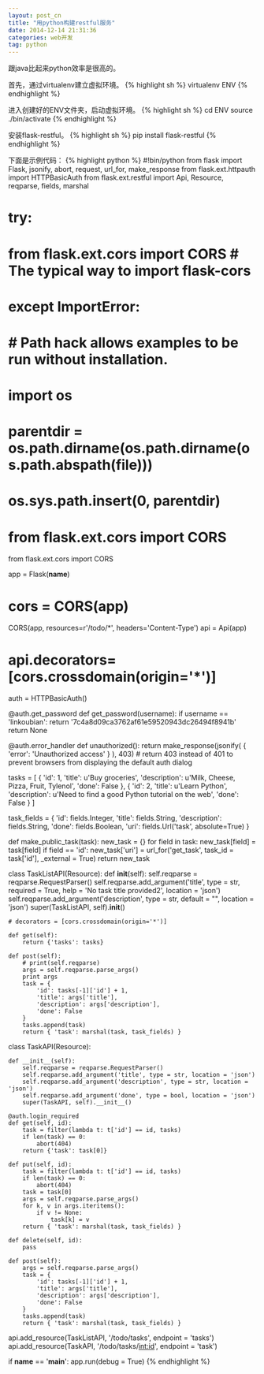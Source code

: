 ```yaml
---
layout: post_cn
title: "用python构建restful服务"
date: 2014-12-14 21:31:36
categories: web开发
tag: python
---
```


跟java比起来python效率是很高的。

首先，通过virtualenv建立虚拟环境。
  {% highlight sh %}
virtualenv ENV
  {% endhighlight %}

进入创建好的ENV文件夹，启动虚拟环境。
  {% highlight sh %}
cd ENV
source ./bin/activate
  {% endhighlight %}

安装flask-restful。
  {% highlight sh %}
pip install flask-restful
  {% endhighlight %}

下面是示例代码：
  {% highlight python %}
#!bin/python
from flask import Flask, jsonify, abort, request, url_for, make_response
from flask.ext.httpauth import HTTPBasicAuth
from flask.ext.restful import Api, Resource, reqparse, fields, marshal
# try:
#     from flask.ext.cors import CORS  # The typical way to import flask-cors
# except ImportError:
#     # Path hack allows examples to be run without installation.
#     import os
#     parentdir = os.path.dirname(os.path.dirname(os.path.abspath(__file__)))
#     os.sys.path.insert(0, parentdir)

#     from flask.ext.cors import CORS
from flask.ext.cors import CORS

app = Flask(__name__)
# cors = CORS(app)
CORS(app, resources=r'/todo/*', headers='Content-Type')
api = Api(app)


# api.decorators=[cors.crossdomain(origin='*')]
auth = HTTPBasicAuth()

@auth.get_password
def get_password(username):
    if username == 'linkoubian':
        return '7c4a8d09ca3762af61e59520943dc26494f8941b'
    return None

@auth.error_handler
def unauthorized():
    return make_response(jsonify( { 'error': 'Unauthorized access' } ), 403)
    # return 403 instead of 401 to prevent browsers from displaying the default auth dialog

tasks = [
    {
        'id': 1,
        'title': u'Buy groceries',
        'description': u'Milk, Cheese, Pizza, Fruit, Tylenol',
        'done': False
    },
    {
        'id': 2,
        'title': u'Learn Python',
        'description': u'Need to find a good Python tutorial on the web',
        'done': False
    }
]

task_fields = {
    'id': fields.Integer,
    'title': fields.String,
    'description': fields.String,
    'done': fields.Boolean,
    'uri': fields.Url('task', absolute=True)
}

def make_public_task(task):
  new_task = {}
  for field in task:
      new_task[field] = task[field]
      if field == 'id':
          new_task['uri'] = url_for('get_task', task_id = task['id'], _external = True)
  return new_task

class TaskListAPI(Resource):
    def __init__(self):
        self.reqparse = reqparse.RequestParser()
        self.reqparse.add_argument('title', type = str, required = True, help = 'No task title provided2',  location = 'json')
        self.reqparse.add_argument('description', type = str, default = "", location = 'json')
        super(TaskListAPI, self).__init__()


    # decorators = [cors.crossdomain(origin='*')]

    def get(self):
        return {'tasks': tasks}

    def post(self):
        # print(self.reqparse)
        args = self.reqparse.parse_args()
        print args
        task = {
            'id': tasks[-1]['id'] + 1,
            'title': args['title'],
            'description': args['description'],
            'done': False
        }
        tasks.append(task)
        return { 'task': marshal(task, task_fields) } 

class TaskAPI(Resource):

    def __init__(self):
        self.reqparse = reqparse.RequestParser()
        self.reqparse.add_argument('title', type = str, location = 'json')
        self.reqparse.add_argument('description', type = str, location = 'json')
        self.reqparse.add_argument('done', type = bool, location = 'json')
        super(TaskAPI, self).__init__()

    @auth.login_required
    def get(self, id):
        task = filter(lambda t: t['id'] == id, tasks)
        if len(task) == 0:
            abort(404)
        return {'task': task[0]}

    def put(self, id):
        task = filter(lambda t: t['id'] == id, tasks)
        if len(task) == 0:
            abort(404)
        task = task[0]
        args = self.reqparse.parse_args()
        for k, v in args.iteritems():
            if v != None:
                task[k] = v
        return { 'task': marshal(task, task_fields) }

    def delete(self, id):
        pass

    def post(self):
        args = self.reqparse.parse_args()
        task = {
            'id': tasks[-1]['id'] + 1,
            'title': args['title'],
            'description': args['description'],
            'done': False
        }
        tasks.append(task)
        return { 'task': marshal(task, task_fields) } 

api.add_resource(TaskListAPI, '/todo/tasks', endpoint = 'tasks')
api.add_resource(TaskAPI, '/todo/tasks/<int:id>', endpoint = 'task')

if __name__ == '__main__':
    app.run(debug = True)
  {% endhighlight %}  
